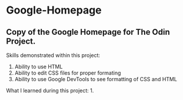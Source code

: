 # Google-Homepage

## Copy of the Google Homepage for The Odin Project.

Skills demonstrated within this project:
1. Ability to use HTML
2. Ability to edit CSS files for proper formating
3. Ability to use Google DevTools to see formatting of CSS and HTML

What I learned during this project:
1. 